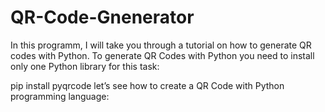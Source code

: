 # QR-Code-Gnenerator
In this programm, I will take you through a tutorial on how to generate QR codes with Python. To generate QR Codes with Python you need to install only one Python library for this task:

 pip install pyqrcode
 let’s see how to create a QR Code with Python programming language:
